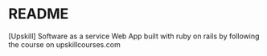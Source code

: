 # README


[Upskill] Software as a service Web App built with ruby on rails by following the course on upskillcourses.com